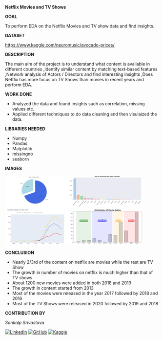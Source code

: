 
  

**Netflix Movies and TV Shows**

  

**GOAL**

  
To perform EDA on the Netflix Movies and TV show data and find insights.

  

**DATASET**

  

https://www.kaggle.com/neuromusic/avocado-prices/

  

**DESCRIPTION**

  

The main aim of the project is to understand what content is available in different countries ,Identify similar content by matching text-based features ,Network analysis of Actors / Directors and find interesting insights ,Does Netflix has more focus on TV Shows than movies in recent years and perform EDA.

  

**WORK DONE**

* Analyzed the data and found insights such as correlation, missing values etc.
* Applied different techniques to do data cleaning and then visulaized the data.

  


**LIBRARIES NEEDED**

* Numpy
* Pandas
* Matplotlib
* missingno
* seaborn
  
  

**IMAGES**

<div>
    <img src="../Images/types_of_netflix-content.jpg" width="40%" style="float:left" alt="types of netflix content">
    <img src="../Images/20_contries_with_most_content.jpg" width="50%" alt= "20 contries with most content">
</div>

<div>
    <img src="../Images/content_added_over_the_years.jpg" width="40%" style="float:left" alt="content added over the years">
    <img src="../Images/distribution_of_movie_rating.jpg" width="50%" alt= "distribution of movie rating">
</div>

**CONCLUSION**

  * Nearly 2/3rd of the content on netflix are movies while the rest are TV Show
  * The growth in number of movies on netflix is much higher than that of TV shows
  * About 1200 new movies were added in both 2018 and 2019
  * The growth in content started from 2013
  * Most of the movies were released in the year 2017 followed by 2018 and 2016
  * Most of the TV Shows were released in 2020 followed by 2019 and 2018

  

**CONTRIBUTION BY**

*Sankalp Srivastava*

  
[![LinkedIn](https://img.shields.io/badge/linkedin-%230077B5.svg?style=for-the-badge&logo=linkedin&logoColor=white)](https://www.linkedin.com/in/sankalpsrivastava-2605/) [![GitHub](https://img.shields.io/badge/github-%23121011.svg?style=for-the-badge&logo=github&logoColor=white)](https://github.com/sankalp-srivastava/) [![Kaggle](https://img.shields.io/badge/Kaggle-20BEFF?style=for-the-badge&logo=Kaggle&logoColor=white)](https://www.kaggle.com/sankalpsrivastava26)
